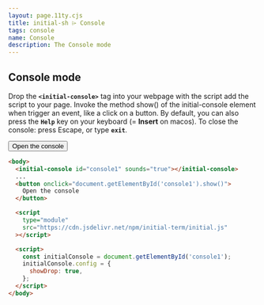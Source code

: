 ```yaml
---
layout: page.11ty.cjs
title: initial-sh ⌲ Console
tags: console
name: Console
description: The Console mode
---
```


## Console mode

Drop the **`<initial-console>`** tag into your webpage with the script add the script to your page.
Invoke the method show() of the initial-console element when trigger an event, like a click on a button.
By default, you can also press the **`Help`** key on your keyboard (= **Insert** on macos).
To close the console: press Escape, or type **`exit`**.

<initial-console id="console1" sounds></initial-console>
<button onclick="document.getElementById('console1').show()">Open the console</button>

<script>
      const initialConsole = document.getElementById('console1');
      initialConsole.config = {
        showDrop: true,
      };
</script>

```html
<body>
  <initial-console id="console1" sounds="true"></initial-console>
  ...
  <button onclick="document.getElementById('console1').show()">
    Open the console
  </button>

  <script
    type="module"
    src="https://cdn.jsdelivr.net/npm/initial-term/initial.js"
  ></script>

  <script>
    const initialConsole = document.getElementById('console1');
    initialConsole.config = {
      showDrop: true,
    };
  </script>
</body>
```
